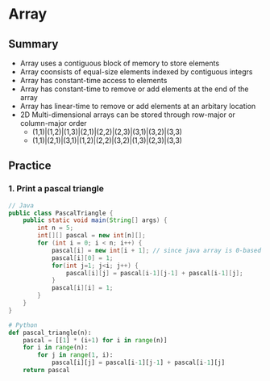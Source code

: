 # Array
## Summary
- Array uses a contiguous block of memory to store elements
- Array coonsists of equal-size elements indexed by contiguous integrs
- Array has constant-time access to elements
- Array has constant-time to remove or add elements at the end of the array
- Array has linear-time to remove or add elements at an arbitary location
- 2D Multi-dimensional arrays can be stored through row-major or column-major order
    - (1,1)|(1,2)|(1,3)|(2,1)|(2,2)|(2,3)|(3,1)|(3,2)|(3,3)
    - (1,1)|(2,1)|(3,1)|(1,2)|(2,2)|(3,2)|(1,3)|(2,3)|(3,3)


## Practice

### 1. Print a pascal triangle
```Java
// Java
public class PascalTriangle {
    public static void main(String[] args) {
        int n = 5;
        int[][] pascal = new int[n][];
        for (int i = 0; i < n; i++) {
            pascal[i] = new int[i + 1]; // since java array is 0-based
            pascal[i][0] = 1;
            for(int j=1; j<i; j++) {
                pascal[i][j] = pascal[i-1][j-1] + pascal[i-1][j];
            }
            pascal[i][i] = 1;
        }
    }
}
```

```Python
# Python
def pascal_triangle(n):
    pascal = [[1] * (i+1) for i in range(n)]
    for i in range(n):
        for j in range(1, i):
            pascal[i][j] = pascal[i-1][j-1] + pascal[i-1][j]
    return pascal
```